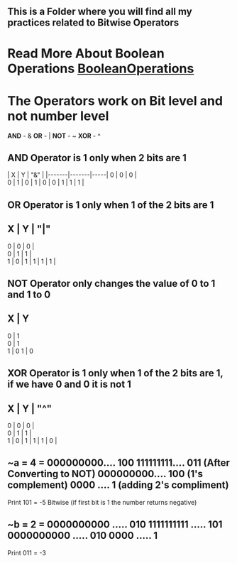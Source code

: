 ## This is a Folder where you will find all my practices related to Bitwise Operators
# Read More About **Boolean Operations** [BooleanOperations](https://cplusplus.com/doc/boolean/)



# The Operators work on Bit level and not number level

**AND**     - &
**OR**      - |
**NOT**     - ~
**XOR**     - ^

AND Operator is 1 only when 2 bits are 1
----------------------------------------

 |   X   |   Y   |  "&"
 |
 |-------|-------|-----|
   0    |   0   |   0  |   
   0    |   1   |   0  |
   1    |   0   |   0  |
   1    |   1   |   1  |


OR Operator is 1 only when 1 of the 2 bits are 1
-------------------------------------------------



X   |    Y   |    "|"
------------------------
0    |   0   |   0  |   
0    |   1   |   1  |                                                               
1    |   0   |   1  |
1    |   1   |   1  |

NOT Operator only changes the value of 0 to 1 and 1 to 0
---------------------------------------------------------

 X   |   Y
------------------------
0    |   1   
0    |   1                                                              
1    |   0
1    |   0

XOR Operator is 1 only when 1 of the 2 bits are 1, if we have 0 and 0  it is not 1
-------------------------------------------------

X   |    Y   |    "^"
------------------------
0    |   0   |   0  |   
0    |   1   |   1  |                                                               
1    |   0   |   1  |
1    |   1   |   0  |

~a = 4 = 000000000.... 100
         111111111.... 011  (After Converting to NOT)
         000000000.... 100  (1's complement)
         0000     ....   1  (adding 2's compliment)
---------------------------------------------------------
Print                  101 = -5 Bitwise (if first bit is 1 the number returns negative)

~b = 2 = 0000000000 ..... 010
         1111111111 ..... 101
         0000000000 ..... 010
         0000       .....   1
-----------------------------------------------------------
Print                     011 = -3




